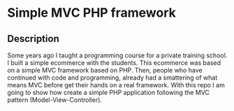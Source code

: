# Simple MVC PHP framework

## Description
Some years ago I taught a programming course for a private training school. I built a simple ecommerce with the students. This ecommerce was based on a simple MVC framework based on PHP. Then, people who have continued with code and programming, already had a smattering of what means MVC before get their hands on a real framework. With this repo I am going to show how create a simple PHP application following the MVC pattern (Model-View-Controller). 
